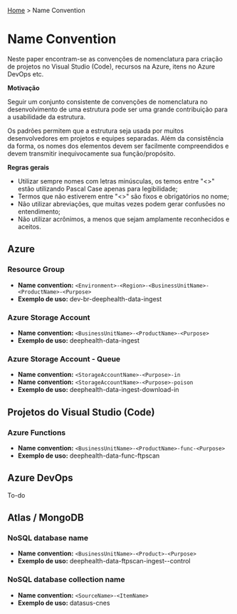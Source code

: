 [Home](http://deeployer.com/deeployer-patterns-and-practices/) > Name Convention

# Name Convention

Neste paper encontram-se as convenções de nomenclatura para criação de projetos no Visual Studio (Code), recursos na Azure, itens no Azure DevOps etc.

**Motivação**

Seguir um conjunto consistente de convenções de nomenclatura no desenvolvimento de uma estrutura pode ser uma grande contribuição para a usabilidade da estrutura. 

Os padrões permitem que a estrutura seja usada por muitos desenvolvedores em projetos e equipes separadas. Além da consistência da forma, os nomes dos elementos  devem ser facilmente compreendidos e devem transmitir inequivocamente sua função/propósito. 

**Regras gerais**

- Utilizar sempre nomes com letras minúsculas, os temos entre "<>" estão utilizando Pascal Case apenas para legibilidade;
- Termos que não estiverem entre "<>" são fixos e obrigatórios no nome;
- Não utilizar abreviações, que muitas vezes podem gerar confusões no entendimento;
- Não utilizar acrônimos, a menos que sejam amplamente reconhecidos e aceitos.

## Azure

### Resource Group

- **Name convention:** ```<Environment>-<Region>-<BusinessUnitName>-<ProductName>-<Purpose>```
- **Exemplo de uso:** dev-br-deephealth-data-ingest

### Azure Storage Account

- **Name convention:** ```<BusinessUnitName>-<ProductName>-<Purpose>```
- **Exemplo de uso:** deephealth-data-ingest

### Azure Storage Account - Queue

- **Name convention:** ```<StorageAccountName>-<Purpose>-in```
- **Name convention:** ```<StorageAccountName>-<Purpose>-poison```
- **Exemplo de uso:** deephealth-data-ingest-download-in


## Projetos do Visual Studio (Code)

### Azure Functions

- **Name convention:** ```<BusinessUnitName>-<ProductName>-func-<Purpose>```
- **Exemplo de uso:** deephealth-data-func-ftpscan

## Azure DevOps

To-do

## Atlas / MongoDB

### NoSQL database name

- **Name convention:** ```<BusinessUnitName>-<Product>-<Purpose>```
- **Exemplo de uso:** deephealth-data-ftpscan-ingest--control

### NoSQL database collection name

- **Name convention:** ```<SourceName>-<ItemName>```
- **Exemplo de uso:** datasus-cnes